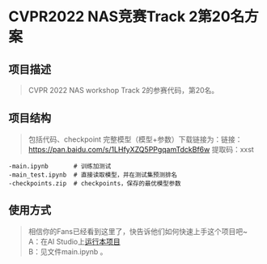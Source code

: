 # CVPR2022 NAS竞赛Track 2第20名方案

## 项目描述
> CVPR 2022 NAS workshop Track 2的参赛代码，第20名。

## 项目结构
> 包括代码、checkpoint
> 完整模型（模型+参数）下载链接为：链接：https://pan.baidu.com/s/1LHfyXZQ5PPgqamTdckBf6w 
提取码：xxst
```
-main.ipynb       # 训练加测试
-main_test.ipynb  # 直接读取模型，并在测试集预测排名
-checkpoints.zip  # checkpoints，保存的最优模型参数

```
## 使用方式
> 相信你的Fans已经看到这里了，快告诉他们如何快速上手这个项目吧~  
A：在AI Studio上[运行本项目](https://aistudio.baidu.com/aistudio/usercenter)  
B：见文件main.ipynb 。
